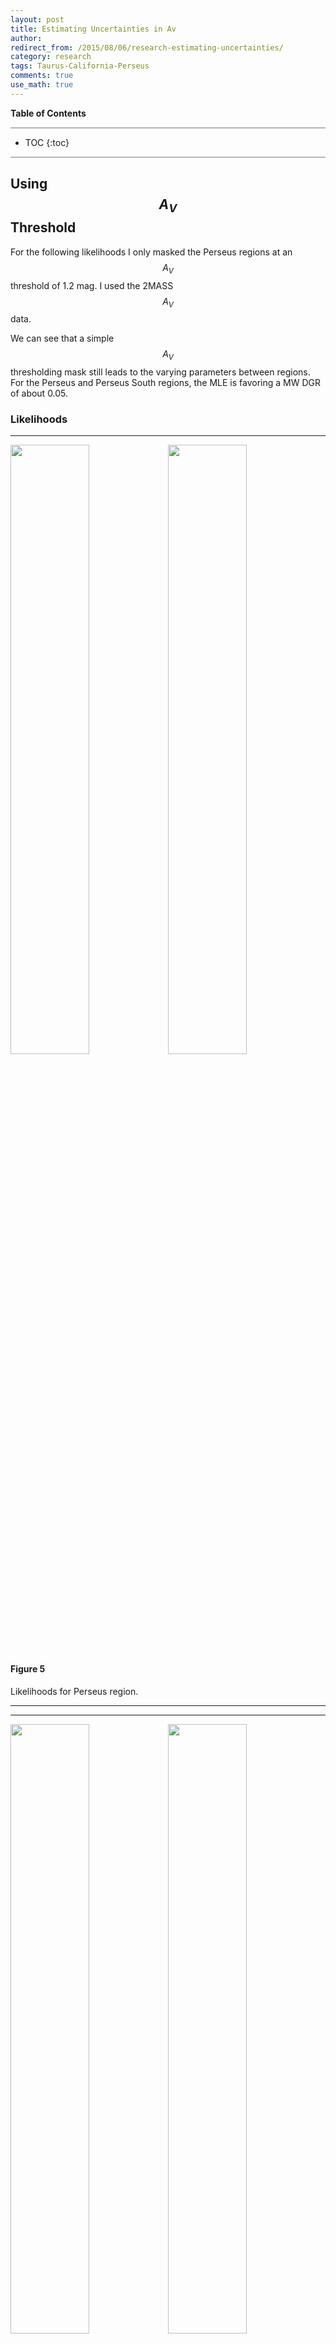 ```yaml
---
layout: post
title: Estimating Uncertainties in Av
author:
redirect_from: /2015/08/06/research-estimating-uncertainties/
category: research
tags: Taurus-California-Perseus 
comments: true
use_math: true
---
```


**Table of Contents**

<hr style="height:2px; background-color:#b6b6b6"/>

* TOC
{:toc}

<hr style="height:2px; background-color:#b6b6b6"/>

## Using $$A_V$$ Threshold

For the following likelihoods I only masked the Perseus regions at an $$A_V$$
threshold of 1.2 mag. I used the 2MASS $$A_V$$ data. 

We can see that a simple $$A_V$$ thresholding mask still leads to the varying
parameters between regions. For the Perseus and Perseus South regions, the MLE
is favoring a MW DGR of about 0.05.

### Likelihoods

***

<img
src="/images/2015-08-06/perseus_k09_coarseres_avthres_likelihood_wd.png"
    style="float: left; width: 50%"/>

<img
    src="/images/2015-08-06/perseus_k09_coarseres_avthres_likelihood_wi.png"
    style="float: left; width: 50%"/>

#### Figure 5

Likelihoods for Perseus region.

***

***

<img
src="/images/2015-08-06/perseus_k09_coarseres_region2_avthres_likelihood_wd.png"
    style="float: left; width: 50%"/>

<img
    src="/images/2015-08-06/perseus_k09_coarseres_region2_avthres_likelihood_wi.png"
    style="float: left; width: 50%"/>

#### Figure 5

Likelihoods for Perseus North region.

***

***

<img
src="/images/2015-08-06/perseus_k09_coarseres_region1_avthres_likelihood_wd.png"
    style="float: left; width: 50%"/>

<img
    src="/images/2015-08-06/perseus_k09_coarseres_region1_avthres_likelihood_wi.png"
    style="float: left; width: 50%"/>

#### Figure 6

Likelihoods for Perseus South region.

***

### $$A_V$$ vs. N(HI)


The distributions of $$A_V$$ and N(HI) show quite a large spread. Perseus North
seems to show two populations, compared to Perseus souths one population.
However in the entire Perseus region, only one population seems to be present,
suggesting that the $$HI$$ width changes the presence of different $$HI$$
populations.

***

<img
src="/images/2015-08-06/perseus_k09_coarseres_avthres_av_vs_nhi_masked.png"
    style="float: left; width: 50%"/>

<img
    src="/images/2015-08-06/perseus_k09_coarseres_avthres_nh2_vs_nhi.png"
    style="float: left; width: 50%"/>

#### Figure 5

Left: $$A_V$$ vs. N(HI), right: N(H$$_2$$) vs. N(HI) for Perseus region.

***

***

<img
src="/images/2015-08-06/perseus_k09_coarseres_region2_avthres_av_vs_nhi_masked.png"
    style="float: left; width: 50%"/>

<img
    src="/images/2015-08-06/perseus_k09_coarseres_region2_avthres_nh2_vs_nhi.png"
    style="float: left; width: 50%"/>

#### Figure 5

Left: $$A_V$$ vs. N(HI), right: N(H$$_2$$) vs. N(HI) for Perseus North region.

***

***

<img
src="/images/2015-08-06/perseus_k09_coarseres_region1_avthres_av_vs_nhi_masked.png"
    style="float: left; width: 50%"/>

<img
    src="/images/2015-08-06/perseus_k09_coarseres_region1_avthres_nh2_vs_nhi.png"
    style="float: left; width: 50%"/>

#### Figure 6

Left: $$A_V$$ vs. N(HI), right: N(H$$_2$$) vs. N(HI) for Perseus South region.

***

## Sources of Uncertainty

[Yesterday](/research/2015/08/04/region-tests/#sources-of-uncertainty) I showed
how we could attempt to incorporate systematic errors such as the uncertainty
of $$R_V$$ into our MLE calculation. Before, I was calculating the MLE
parameters with the initial error estimates, and calculating the standard
deviation of the residuals between the MLE $$A_V$$ model and the $$A_V$$ data.
I used this uncertainty calculated from the residuals as the uncertainty in a
second round of MLE calculation. This led to very tight likelihood spaces,
which were varying greatly based on how I [chose the mask](/research/2015/07/30/more-summary/#dependence-on-initial-hi-width).

Using an uncertainty on $$R_V$$ (about 0.7) still leads to confined likelihood
spaces.

As a proof of concept I arbitrarily scaled the uncertainty by a factor of 10. 

I previously identified that the inital HI width chosen to create the $$N(HI)$$
map for masking changed the MLE parameters a troubling amount, given the
calculated parameter uncertainties. Below I show the differences in likelihood
spaces for each cloud between using an initial HI width of my best guess for a
cloud's HI width of 20 km/s, and using most of the line of sight, width of 50
km/s. I allowed the HI width in the MLE calculation to go out to 100 km/s, just
to see the spread in the likelihood space.

We can see that with huge errors, the differences in changing the mask do not
lead to such dramatic changes in the derived parameters.

***

<div align="center"> Perseus </div>
<p></p>

<img src="/images/2015-08-06/initwidth_20/perseus_planck_binned_coarseres_likelihood_wd.png" style="float: left; width: 48%"/>

<img src="/images/2015-08-06/initwidth_50/perseus_planck_binned_coarseres_likelihood_wd.png" style="float: left; width: 48%"/>

<img src="/images/2015-08-06/initwidth_20/perseus_planck_binned_coarseres_likelihood_wi.png" style="float: left; width: 48%; margin-right: 1%; margin-bottom: 0.5em;"/>

<img src="/images/2015-08-06/initwidth_50/perseus_planck_binned_coarseres_likelihood_wi.png" style="float: left; width: 48%; margin-right: 1%; margin-bottom: 0.5em;"/>

<div align="center"> Taurus </div>
<p></p>

<img src="/images/2015-08-06/initwidth_20/taurus_planck_binned_coarseres_likelihood_wd.png" style="float: left; width: 48%; margin-right: 1%; margin-bottom: 0.5em;"/>

<img src="/images/2015-08-06/initwidth_50/taurus_planck_binned_coarseres_likelihood_wd.png" style="float: left; width: 48%; margin-right: 1%; margin-bottom: 0.5em;"/>

<img src="/images/2015-08-06/initwidth_20/taurus_planck_binned_coarseres_likelihood_wi.png" style="float: left; width: 48%; margin-right: 1%; margin-bottom: 0.5em;"/>

<img src="/images/2015-08-06/initwidth_50/taurus_planck_binned_coarseres_likelihood_wi.png" style="float: left; width: 48%; margin-right: 1%; margin-bottom: 0.5em;"/>


<div align="center"> California </div>
<p></p>

<img src="/images/2015-08-06/initwidth_20/california_planck_binned_coarseres_likelihood_wd.png" style="float: left; width: 48%; margin-right: 1%; margin-bottom: 0.5em;"/>

<img src="/images/2015-08-06/initwidth_50/california_planck_binned_coarseres_likelihood_wd.png" style="float: left; width: 48%; margin-right: 1%; margin-bottom: 0.5em;"/>

<img src="/images/2015-08-06/initwidth_20/california_planck_binned_coarseres_likelihood_wi.png" style="float: left; width: 48%; margin-right: 1%; margin-bottom: 0.5em;"/>

<img src="/images/2015-08-06/initwidth_50/california_planck_binned_coarseres_likelihood_wi.png" style="float: left; width: 48%; margin-right: 1%; margin-bottom: 0.5em;"/>


#### Figure 10

The likelihood spaces for the DGR, velocity width, and intercept for each
cloud. The contour represents the 95% confidence level. The plots on the side
show the marginalized distribution for each parameter, where the dashed line is
the best estimate, and the shaded region is the 68% confidence interval.

***


***

<div align="center"> Perseus </div>

<img src="/images/2015-08-06/perseus_planck_binned_coarseres_fixedwidth_likelihood_di.png" style="width: 50%; margin-right: 1%; margin-bottom: 0.5em;"/>

<div align="center"> Taurus </div>

<img src="/images/2015-08-06/taurus_planck_binned_coarseres_fixedwidth_likelihood_di.png" style="width: 48%; margin-right: 1%; margin-bottom: 0.5em;"/>

<div align="center"> California </div>

<img src="/images/2015-08-06/california_planck_binned_coarseres_fixedwidth_likelihood_di.png" style="width: 48%; margin-right: 1%; margin-bottom: 0.5em;"/>

#### Figure 10

The likelihood spaces for the DGR and intercept for each cloud, given a fixed
HI width of 20 km/s. The contour represents the 95% confidence level. The plots
on the side show the marginalized distribution for each parameter, where the
dashed line is the best estimate, and the shaded region is the 68% confidence
interval.

***

